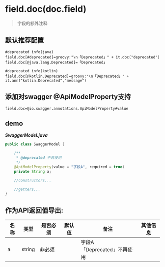 # field.doc(doc.field)

> 字段的额外注释

## 默认推荐配置

```properties
#deprecated info(java)
field.doc[#deprecated]=groovy:"\n「Deprecated」" + it.doc("deprecated")
field.doc[@java.lang.Deprecated]=「Deprecated」

#deprecated info(kotlin)
field.doc[@kotlin.Deprecated]=groovy:"\n「Deprecated」" + it.ann("kotlin.Deprecated","message")

```

## 添加对swagger @ApiModelProperty支持

```properties
field.doc=@io.swagger.annotations.ApiModelProperty#value
```

## demo

***SwaggerModel.java***

```java
public class SwaggerModel {

    /**
     * @deprecated 不再使用
     */
    @ApiModelProperty(value = "字段A", required = true)
    private String a;

    //constructors...

    //getters...
}
```

## 作为API返回值导出:

| 名称 | 类型 | 是否必须 | 默认值 | 备注 | 其他信息 |
| --- | --- | --- | --- | --- | --- |
| a | string | 非必须 |  | 字段A<br/>「Deprecated」不再使用 |  |